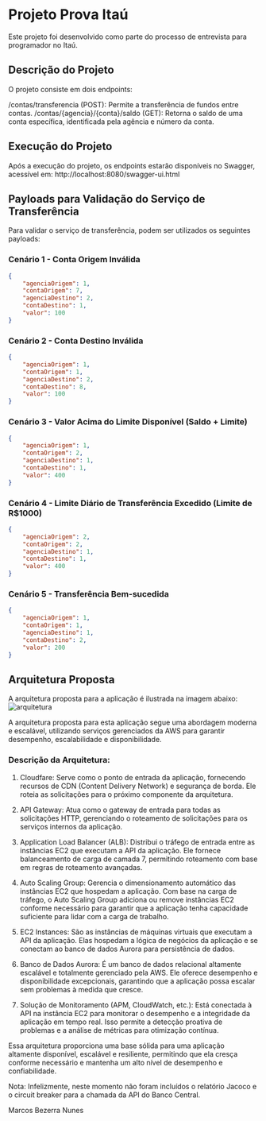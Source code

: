 # Projeto Prova Itaú
Este projeto foi desenvolvido como parte do processo de entrevista para programador no Itaú.

## Descrição do Projeto
O projeto consiste em dois endpoints:

/contas/transferencia (POST): Permite a transferência de fundos entre contas.
/contas/{agencia}/{conta}/saldo (GET): Retorna o saldo de uma conta específica, identificada pela agência e número da conta.
## Execução do Projeto
Após a execução do projeto, os endpoints estarão disponíveis no Swagger, acessível em: http://localhost:8080/swagger-ui.html

## Payloads para Validação do Serviço de Transferência
Para validar o serviço de transferência, podem ser utilizados os seguintes payloads:

### Cenário 1 - Conta Origem Inválida
```json
{
    "agenciaOrigem": 1,
    "contaOrigem": 7,
    "agenciaDestino": 2,
    "contaDestino": 1,
    "valor": 100
}
```
### Cenário 2 - Conta Destino Inválida
```json
{
    "agenciaOrigem": 1,
    "contaOrigem": 1,
    "agenciaDestino": 2,
    "contaDestino": 8,
    "valor": 100
}
```
### Cenário 3 - Valor Acima do Limite Disponível (Saldo + Limite)
```json
{
    "agenciaOrigem": 1,
    "contaOrigem": 2,
    "agenciaDestino": 1,
    "contaDestino": 1,
    "valor": 400
}
```
### Cenário 4 - Limite Diário de Transferência Excedido (Limite de R$1000)
```json
{
    "agenciaOrigem": 2,
    "contaOrigem": 2,
    "agenciaDestino": 1,
    "contaDestino": 1,
    "valor": 400
}
```
### Cenário 5 - Transferência Bem-sucedida
```json
{
    "agenciaOrigem": 1,
    "contaOrigem": 1,
    "agenciaDestino": 1,
    "contaDestino": 2,
    "valor": 200
}
```
## Arquitetura Proposta
A arquitetura proposta para a aplicação é ilustrada na imagem abaixo:
![arquitetura](https://github.com/marcos-nunes87/provaItau/assets/163775196/164a54ce-38d3-4ca6-9977-20b3ef628bad)

A arquitetura proposta para esta aplicação segue uma abordagem moderna e escalável, utilizando serviços gerenciados da AWS para garantir desempenho, escalabilidade e disponibilidade.

### Descrição da Arquitetura:

1. Cloudfare: Serve como o ponto de entrada da aplicação, fornecendo recursos de CDN (Content Delivery Network) e segurança de borda. Ele roteia as solicitações para o próximo componente da arquitetura.

2. API Gateway: Atua como o gateway de entrada para todas as solicitações HTTP, gerenciando o roteamento de solicitações para os serviços internos da aplicação.

3. Application Load Balancer (ALB): Distribui o tráfego de entrada entre as instâncias EC2 que executam a API da aplicação. Ele fornece balanceamento de carga de camada 7, permitindo roteamento com base em regras de roteamento avançadas.

4. Auto Scaling Group: Gerencia o dimensionamento automático das instâncias EC2 que hospedam a aplicação. Com base na carga de tráfego, o Auto Scaling Group adiciona ou remove instâncias EC2 conforme necessário para garantir que a aplicação tenha capacidade suficiente para lidar com a carga de trabalho.

5. EC2 Instances: São as instâncias de máquinas virtuais que executam a API da aplicação. Elas hospedam a lógica de negócios da aplicação e se conectam ao banco de dados Aurora para persistência de dados.

6. Banco de Dados Aurora: É um banco de dados relacional altamente escalável e totalmente gerenciado pela AWS. Ele oferece desempenho e disponibilidade excepcionais, garantindo que a aplicação possa escalar sem problemas à medida que cresce.

7. Solução de Monitoramento (APM, CloudWatch, etc.): Está conectada à API na instância EC2 para monitorar o desempenho e a integridade da aplicação em tempo real. Isso permite a detecção proativa de problemas e a análise de métricas para otimização contínua.

Essa arquitetura proporciona uma base sólida para uma aplicação altamente disponível, escalável e resiliente, permitindo que ela cresça conforme necessário e mantenha um alto nível de desempenho e confiabilidade.

Nota: Infelizmente, neste momento não foram incluídos o relatório Jacoco e o circuit breaker para a chamada da API do Banco Central.

Marcos Bezerra Nunes
